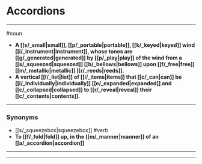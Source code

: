 # Accordions
---
#noun
- **A [[s/_small|small]], [[p/_portable|portable]], [[k/_keyed|keyed]] wind [[i/_instrument|instrument]], whose tones are [[g/_generated|generated]] by [[p/_play|play]] of the wind from a [[s/_squeezed|squeezed]] [[b/_bellows|bellows]] upon [[f/_free|free]] [[m/_metallic|metallic]] [[r/_reeds|reeds]].**
- **A vertical [[l/_list|list]] of [[i/_items|items]] that [[c/_can|can]] be [[i/_individually|individually]] [[e/_expanded|expanded]] and [[c/_collapsed|collapsed]] to [[r/_reveal|reveal]] their [[c/_contents|contents]].**
---
### Synonyms
- [[s/_squeezebox|squeezebox]]
#verb
- **To [[f/_fold|fold]] up, in the [[m/_manner|manner]] of an [[a/_accordion|accordion]]**
---
---
